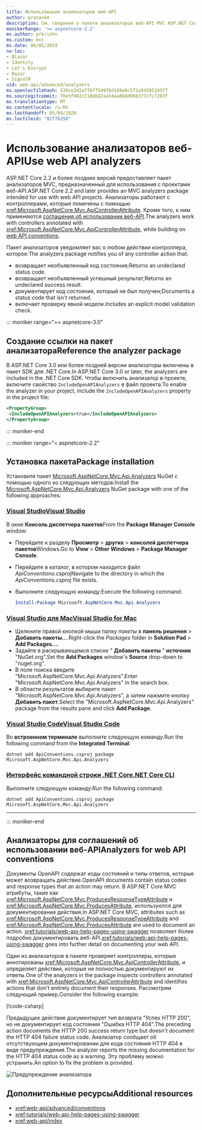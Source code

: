 ```yaml
---
title: Использование анализаторов веб-API
author: pranavkm
description: См. сведения о пакете анализаторов веб-API MVC ASP.NET Core.
monikerRange: '>= aspnetcore-2.2'
ms.author: prkrishn
ms.custom: mvc
ms.date: 09/05/2019
no-loc:
- Blazor
- Identity
- Let's Encrypt
- Razor
- SignalR
uid: web-api/advanced/analyzers
ms.openlocfilehash: 530ce2d2a7f67f549f6d188a0c571a5d58518377
ms.sourcegitcommit: 70e5f982c218db82aa54aa8b8d96b377cfc7283f
ms.translationtype: MT
ms.contentlocale: ru-RU
ms.lasthandoff: 05/04/2020
ms.locfileid: "82776250"
---
```

# <a name="use-web-api-analyzers"></a><span data-ttu-id="6aa86-103">Использование анализаторов веб-API</span><span class="sxs-lookup"><span data-stu-id="6aa86-103">Use web API analyzers</span></span>

<span data-ttu-id="6aa86-104">ASP.NET Core 2.2 и более поздних версий предоставляет пакет анализаторов MVC, предназначенный для использования с проектами веб-API.</span><span class="sxs-lookup"><span data-stu-id="6aa86-104">ASP.NET Core 2.2 and later provides an MVC analyzers package intended for use with web API projects.</span></span> <span data-ttu-id="6aa86-105">Анализаторы работают с контроллерами, которые помечены с помощью <xref:Microsoft.AspNetCore.Mvc.ApiControllerAttribute>. Кроме того, к ним применяются [соглашения об использовании веб-API](xref:web-api/advanced/conventions).</span><span class="sxs-lookup"><span data-stu-id="6aa86-105">The analyzers work with controllers annotated with <xref:Microsoft.AspNetCore.Mvc.ApiControllerAttribute>, while building on [web API conventions](xref:web-api/advanced/conventions).</span></span>

<span data-ttu-id="6aa86-106">Пакет анализаторов уведомляет вас о любом действии контроллера, которое:</span><span class="sxs-lookup"><span data-stu-id="6aa86-106">The analyzers package notifies you of any controller action that:</span></span>

* <span data-ttu-id="6aa86-107">возвращает необъявленный код состояния;</span><span class="sxs-lookup"><span data-stu-id="6aa86-107">Returns an undeclared status code.</span></span>
* <span data-ttu-id="6aa86-108">возвращает необъявленный успешный результат;</span><span class="sxs-lookup"><span data-stu-id="6aa86-108">Returns an undeclared success result.</span></span>
* <span data-ttu-id="6aa86-109">документирует код состояния, который не был получен;</span><span class="sxs-lookup"><span data-stu-id="6aa86-109">Documents a status code that isn't returned.</span></span>
* <span data-ttu-id="6aa86-110">включает проверку явной модели.</span><span class="sxs-lookup"><span data-stu-id="6aa86-110">Includes an explicit model validation check.</span></span>

::: moniker range=">= aspnetcore-3.0"

## <a name="reference-the-analyzer-package"></a><span data-ttu-id="6aa86-111">Создание ссылки на пакет анализатора</span><span class="sxs-lookup"><span data-stu-id="6aa86-111">Reference the analyzer package</span></span>

<span data-ttu-id="6aa86-112">В ASP.NET Core 3.0 или более поздней версии анализаторы включены в пакет SDK для .NET Core.</span><span class="sxs-lookup"><span data-stu-id="6aa86-112">In ASP.NET Core 3.0 or later, the analyzers are included in the .NET Core SDK.</span></span> <span data-ttu-id="6aa86-113">Чтобы включить анализатор в проекте, включите свойство `IncludeOpenAPIAnalyzers` в файл проекта:</span><span class="sxs-lookup"><span data-stu-id="6aa86-113">To enable the analyzer in your project, include the `IncludeOpenAPIAnalyzers` property in the project file:</span></span>

```xml
<PropertyGroup>
 <IncludeOpenAPIAnalyzers>true</IncludeOpenAPIAnalyzers>
</PropertyGroup>
```

::: moniker-end

::: moniker range="= aspnetcore-2.2"

## <a name="package-installation"></a><span data-ttu-id="6aa86-114">Установка пакета</span><span class="sxs-lookup"><span data-stu-id="6aa86-114">Package installation</span></span>

<span data-ttu-id="6aa86-115">Установите пакет [Microsoft.AspNetCore.Mvc.Api.Analyzers](https://www.nuget.org/packages/Microsoft.AspNetCore.Mvc.Api.Analyzers) NuGet с помощью одного из следующих методов:</span><span class="sxs-lookup"><span data-stu-id="6aa86-115">Install the [Microsoft.AspNetCore.Mvc.Api.Analyzers](https://www.nuget.org/packages/Microsoft.AspNetCore.Mvc.Api.Analyzers) NuGet package with one of the following approaches:</span></span>

### <a name="visual-studio"></a>[<span data-ttu-id="6aa86-116">Visual Studio</span><span class="sxs-lookup"><span data-stu-id="6aa86-116">Visual Studio</span></span>](#tab/visual-studio)

<span data-ttu-id="6aa86-117">В окне **Консоль диспетчера пакетов**</span><span class="sxs-lookup"><span data-stu-id="6aa86-117">From the **Package Manager Console** window:</span></span>
  * <span data-ttu-id="6aa86-118">Перейдите к разделу **Просмотр** > **других** > **консолей диспетчера пакетов**Windows.</span><span class="sxs-lookup"><span data-stu-id="6aa86-118">Go to **View** > **Other Windows** > **Package Manager Console**.</span></span>
  * <span data-ttu-id="6aa86-119">Перейдите в каталог, в котором находится файл *ApiConventions.csproj*</span><span class="sxs-lookup"><span data-stu-id="6aa86-119">Navigate to the directory in which the *ApiConventions.csproj* file exists.</span></span>
  * <span data-ttu-id="6aa86-120">Выполните следующую команду:</span><span class="sxs-lookup"><span data-stu-id="6aa86-120">Execute the following command:</span></span>

    ```powershell
    Install-Package Microsoft.AspNetCore.Mvc.Api.Analyzers
    ```

### <a name="visual-studio-for-mac"></a>[<span data-ttu-id="6aa86-121">Visual Studio для Mac</span><span class="sxs-lookup"><span data-stu-id="6aa86-121">Visual Studio for Mac</span></span>](#tab/visual-studio-mac)

* <span data-ttu-id="6aa86-122">Щелкните правой кнопкой мыши папку *пакеты* в **панель решения** > **Добавить пакеты..**..</span><span class="sxs-lookup"><span data-stu-id="6aa86-122">Right-click the *Packages* folder in **Solution Pad** > **Add Packages...**.</span></span>
* <span data-ttu-id="6aa86-123">Задайте в раскрывающемся списке " **Добавить пакеты** " **источник** "NuGet.org".</span><span class="sxs-lookup"><span data-stu-id="6aa86-123">Set the **Add Packages** window's **Source** drop-down to "nuget.org".</span></span>
* <span data-ttu-id="6aa86-124">В поле поиска введите "Microsoft.AspNetCore.Mvc.Api.Analyzers".</span><span class="sxs-lookup"><span data-stu-id="6aa86-124">Enter "Microsoft.AspNetCore.Mvc.Api.Analyzers" in the search box.</span></span>
* <span data-ttu-id="6aa86-125">В области результатов выберите пакет "Microsoft.AspNetCore.Mvc.Api.Analyzers", а затем нажмите кнопку **Добавить пакет**.</span><span class="sxs-lookup"><span data-stu-id="6aa86-125">Select the "Microsoft.AspNetCore.Mvc.Api.Analyzers" package from the results pane and click **Add Package**.</span></span>

### <a name="visual-studio-code"></a>[<span data-ttu-id="6aa86-126">Visual Studio Code</span><span class="sxs-lookup"><span data-stu-id="6aa86-126">Visual Studio Code</span></span>](#tab/visual-studio-code)

<span data-ttu-id="6aa86-127">Во **встроенном терминале** выполните следующую команду.</span><span class="sxs-lookup"><span data-stu-id="6aa86-127">Run the following command from the **Integrated Terminal**:</span></span>

```dotnetcli
dotnet add ApiConventions.csproj package Microsoft.AspNetCore.Mvc.Api.Analyzers
```

### <a name="net-core-cli"></a>[<span data-ttu-id="6aa86-128">Интерфейс командной строки .NET Core</span><span class="sxs-lookup"><span data-stu-id="6aa86-128">.NET Core CLI</span></span>](#tab/netcore-cli)

<span data-ttu-id="6aa86-129">Выполните следующую команду:</span><span class="sxs-lookup"><span data-stu-id="6aa86-129">Run the following command:</span></span>

```dotnetcli
dotnet add ApiConventions.csproj package Microsoft.AspNetCore.Mvc.Api.Analyzers
```

---

::: moniker-end

## <a name="analyzers-for-web-api-conventions"></a><span data-ttu-id="6aa86-130">Анализаторы для соглашений об использовании веб-API</span><span class="sxs-lookup"><span data-stu-id="6aa86-130">Analyzers for web API conventions</span></span>

<span data-ttu-id="6aa86-131">Документы OpenAPI содержат коды состояний и типы ответов, которые может возвращать действие.</span><span class="sxs-lookup"><span data-stu-id="6aa86-131">OpenAPI documents contain status codes and response types that an action may return.</span></span> <span data-ttu-id="6aa86-132">В ASP.NET Core MVC атрибуты, такие как <xref:Microsoft.AspNetCore.Mvc.ProducesResponseTypeAttribute> и <xref:Microsoft.AspNetCore.Mvc.ProducesAttribute>, используются для документирования действия.</span><span class="sxs-lookup"><span data-stu-id="6aa86-132">In ASP.NET Core MVC, attributes such as <xref:Microsoft.AspNetCore.Mvc.ProducesResponseTypeAttribute> and <xref:Microsoft.AspNetCore.Mvc.ProducesAttribute> are used to document an action.</span></span> <span data-ttu-id="6aa86-133"><xref:tutorials/web-api-help-pages-using-swagger> позволяет более подробно документировать веб-API.</span><span class="sxs-lookup"><span data-stu-id="6aa86-133"><xref:tutorials/web-api-help-pages-using-swagger> goes into further detail on documenting your web API.</span></span>

<span data-ttu-id="6aa86-134">Один из анализаторов в пакете проверяет контроллеры, которые аннотированы <xref:Microsoft.AspNetCore.Mvc.ApiControllerAttribute>, и определяет действия, которые не полностью документируют их ответы.</span><span class="sxs-lookup"><span data-stu-id="6aa86-134">One of the analyzers in the package inspects controllers annotated with <xref:Microsoft.AspNetCore.Mvc.ApiControllerAttribute> and identifies actions that don't entirely document their responses.</span></span> <span data-ttu-id="6aa86-135">Рассмотрим следующий пример.</span><span class="sxs-lookup"><span data-stu-id="6aa86-135">Consider the following example:</span></span>

[!code-csharp[](conventions/sample/Controllers/ContactsController.cs?name=missing404docs&highlight=10)]

<span data-ttu-id="6aa86-136">Предыдущее действие документирует тип возврата "Успех HTTP 200", но не документирует код состояния "Ошибка HTTP 404".</span><span class="sxs-lookup"><span data-stu-id="6aa86-136">The preceding action documents the HTTP 200 success return type but doesn't document the HTTP 404 failure status code.</span></span> <span data-ttu-id="6aa86-137">Анализатор сообщает об отсутствующем документировании для кода состояния HTTP 404 в виде предупреждения.</span><span class="sxs-lookup"><span data-stu-id="6aa86-137">The analyzer reports the missing documentation for the HTTP 404 status code as a warning.</span></span> <span data-ttu-id="6aa86-138">Эту проблему можно устранить.</span><span class="sxs-lookup"><span data-stu-id="6aa86-138">An option to fix the problem is provided.</span></span>

![Предупреждение анализатора](conventions/_static/Analyzer.gif)

## <a name="additional-resources"></a><span data-ttu-id="6aa86-140">Дополнительные ресурсы</span><span class="sxs-lookup"><span data-stu-id="6aa86-140">Additional resources</span></span>

* <xref:web-api/advanced/conventions>
* <xref:tutorials/web-api-help-pages-using-swagger>
* <xref:web-api/index>

